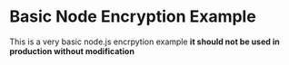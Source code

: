 # Basic Node Encryption Example

This is a very basic node.js encrpytion example **it should not be used in production without modification**
